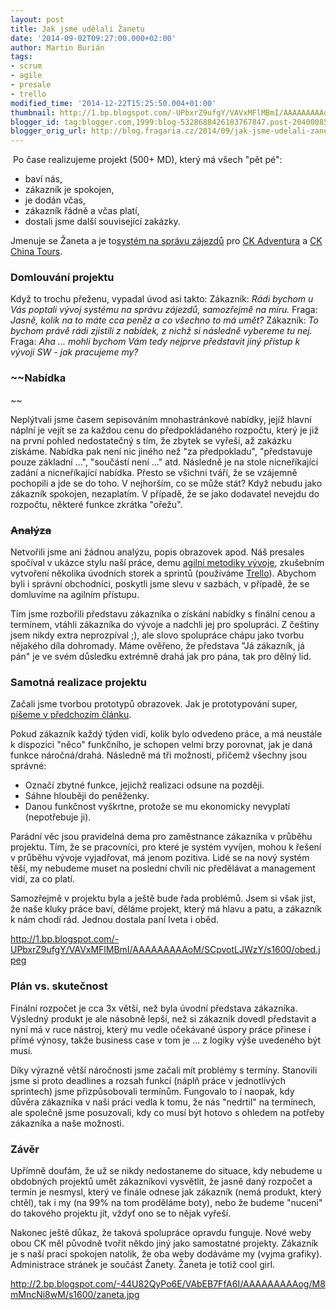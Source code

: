 ```yaml
---
layout: post
title: Jak jsme udělali Žanetu
date: '2014-09-02T09:27:00.000+02:00'
author: Martin Burián
tags:
- scrum
- agile
- presale
- trello
modified_time: '2014-12-22T15:25:50.004+01:00'
thumbnail: http://1.bp.blogspot.com/-UPbxrZ9ufgY/VAVxMFlMBmI/AAAAAAAAAoM/SCpvotLJWzY/s72-c/obed.jpeg
blogger_id: tag:blogger.com,1999:blog-5328688426183767847.post-2040008569658632063
blogger_orig_url: http://blog.fragaria.cz/2014/09/jak-jsme-udelali-zanetu.html
---
```


 Po čase realizujeme projekt (500+ MD), který má všech "pět pé":

  - baví nás,
  - zákazník je spokojen,
  - je dodán včas,
  - zákazník řádně a včas platí,
  - dostali jsme další související zakázky.

Jmenuje se Žaneta a je to[systém na správu
zájezdů](http://www.fragaria.cz/reference/2014/6/13/system-pro-spravu-zajezdu/)
pro [CK Adventura](http://www.adventura.cz/) a [CK China
Tours](http://www.chinatours.cz/).

### Domlouvání projektu

<span class="underline">Když to trochu přeženu, vypadal úvod asi
takto:</span>
Zákazník: *Rádi bychom u Vás poptali vývoj systému na správu zájezdů,
samozřejmě na míru.*
Fraga: *Jasně, kolik na to máte cca peněz a co všechno to má umět?*
Zákazník: *To bychom právě rádi zjistili z nabídek, z nichž si následně
vybereme tu nej.*
Fraga: *Aha ... mohli bychom Vám tedy nejprve představit jiný přístup k
vývoji SW - jak pracujeme my?*

### ~~Nabídka
~~

Neplýtvali jsme časem sepisováním mnohastránkové nabídky, jejíž hlavní
náplní je vejít se za každou cenu do předpokládaného rozpočtu, který je
již na první pohled nedostatečný s tím, že zbytek se vyřeší, až zakázku
získáme. Nabídka pak není nic jiného než "za předpokladu", "představuje
pouze základní ...", "součástí není ..." atd. Následně je na stole
nicneříkající zadání a nicneříkající nabídka. Přesto se všichni tváří,
že se vzájemně pochopili a jde se do toho. V nejhorším, co se může
stát? Když nebudu jako zákazník spokojen, nezaplatím. V případě, že se
jako dodavatel nevejdu do rozpočtu, některé funkce zkrátka "ořežu".

### ~~Analýza~~

Netvořili jsme ani žádnou analýzu, popis obrazovek apod. Náš presales
spočíval v ukázce stylu naší práce, demu [agilní metodiky
vývoje](http://cs.wikipedia.org/wiki/Agiln%C3%AD_metodiky), zkušebním
vytvoření několika úvodních storek a sprintů (používáme
[Trello](https://trello.com/)). Abychom byli i správní obchodníci,
poskytli jsme slevu v sazbách, v případě, že se domluvíme na agilním
přístupu.

Tím jsme rozbořili představu zákazníka o získání nabídky s finální cenou
a termínem, vtáhli zákazníka do vývoje a nadchli jej pro spolupráci. Z
češtiny jsem nikdy extra neprozpíval ;), ale slovo spolupráce chápu
jako tvorbu nějakého díla dohromady. Máme ověřeno, že představa "Já
zákazník, já pán" je ve svém důsledku extrémně drahá jak pro pána, tak
pro dělný lid.

### Samotná realizace projektu

Začali jsme tvorbou prototypů obrazovek. Jak je prototypování super,
[píšeme v předchozím
článku](http://blog.fragaria.cz/2014/06/analyza-prototyp-oboji.html).

Pokud zákazník každý týden vidí, kolik bylo odvedeno práce, a má
neustále k dispozici "něco" funkčního, je schopen velmi brzy porovnat,
jak je daná funkce náročná/drahá. Následně má tři možnosti, přičemž
všechny jsou správné:

  - Označí zbytné funkce, jejichž realizaci odsune na později.
  - Sáhne hlouběji do peněženky.
  - Danou funkčnost vyškrtne, protože se mu ekonomicky nevyplatí
    (nepotřebuje ji).

Parádní věc jsou pravidelná dema pro zaměstnance zákazníka v průběhu
projektu. Tím, že se pracovníci, pro které je systém vyvíjen, mohou k
řešení v průběhu vývoje vyjadřovat, má jenom pozitiva. Lidé se na nový
systém těší, my nebudeme muset na poslední chvíli nic předělávat a
management vidí, za co platí.

Samozřejmě v projektu byla a ještě bude řada problémů. Jsem si však
jist, že naše kluky práce baví, děláme projekt, který má hlavu a patu, a
zákazník k nám chodí rád. Jednou dostala paní Iveta i
oběd.

<http://1.bp.blogspot.com/-UPbxrZ9ufgY/VAVxMFlMBmI/AAAAAAAAAoM/SCpvotLJWzY/s1600/obed.jpeg>

### Plán vs. skutečnost

Finální rozpočet je cca 3x větší, než byla úvodní představa zákazníka.
Výsledný produkt je ale násobně lepší, než si zákazník dovedl
představit a nyní má v ruce nástroj, který mu vedle očekávané úspory
práce přinese i přímé výnosy, takže business case v tom je ... z logiky
výše uvedeného být musí.

Díky výrazně větší náročnosti jsme začali mít problémy s termíny.
Stanovili jsme si proto deadlines a rozsah funkcí (náplň práce v
jednotlivých sprintech) jsme přizpůsobovali termínům. Fungovalo to i
naopak, kdy důvěra zákazníka v naši práci vedla k tomu, že nás "nedrtil"
na termínech, ale společně jsme posuzovali, kdy co musí být hotovo s
ohledem na potřeby zákazníka a naše možnosti.

### Závěr

Upřímně doufám, že už se nikdy nedostaneme do situace, kdy nebudeme u
obdobných projektů umět zákazníkovi vysvětlit, že jasně daný rozpočet a
termín je nesmysl, který ve finále odnese jak zákazník (nemá produkt,
který chtěl), tak i my (na 99% na tom proděláme boty), nebo že budeme
"nuceni" do takového projektu jít, vždyť ono se to nějak vyřeší.

Nakonec ještě důkaz, že taková spolupráce opravdu funguje. Nové weby
obou CK měl původně tvořit někdo jiný jako samostatné projekty. Zákazník
je s naší prací spokojen natolik, že oba weby dodáváme my (vyjma
grafiky). Administrace stránek je součást Žanety. Žaneta je totiž cool
girl.

<http://2.bp.blogspot.com/-44U82QyPo6E/VAbEB7FfA6I/AAAAAAAAAog/M8mMncNi8wM/s1600/zaneta.jpg>
